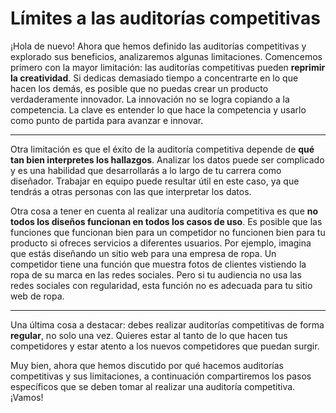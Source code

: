 # Límites a las auditorías competitivas

¡Hola de nuevo! Ahora que hemos definido las auditorías competitivas y explorado sus beneficios, analizaremos algunas limitaciones. Comencemos primero con la mayor limitación: las auditorías competitivas pueden **reprimir la creatividad**. Si dedicas demasiado tiempo a concentrarte en lo que hacen los demás, es posible que no puedas crear un producto verdaderamente innovador. La innovación no se logra copiando a la competencia. La clave es entender lo que hace la competencia y usarlo como punto de partida para avanzar e innovar.

---

Otra limitación es que el éxito de la auditoría competitiva depende de **qué tan bien interpretes los hallazgos**. Analizar los datos puede ser complicado y es una habilidad que desarrollarás a lo largo de tu carrera como diseñador. Trabajar en equipo puede resultar útil en este caso, ya que tendrás a otras personas con las que interpretar los datos.

Otra cosa a tener en cuenta al realizar una auditoría competitiva es que **no todos los diseños funcionan en todos los casos de uso**. Es posible que las funciones que funcionan bien para un competidor no funcionen bien para tu producto si ofreces servicios a diferentes usuarios. Por ejemplo, imagina que estás diseñando un sitio web para una empresa de ropa. Un competidor tiene una función que muestra fotos de clientes vistiendo la ropa de su marca en las redes sociales. Pero si tu audiencia no usa las redes sociales con regularidad, esta función no es adecuada para tu sitio web de ropa.

---

Una última cosa a destacar: debes realizar auditorías competitivas de forma **regular**, no solo una vez. Quieres estar al tanto de lo que hacen tus competidores y estar atento a los nuevos competidores que puedan surgir.

Muy bien, ahora que hemos discutido por qué hacemos auditorías competitivas y sus limitaciones, a continuación compartiremos los pasos específicos que se deben tomar al realizar una auditoría competitiva. ¡Vamos!
